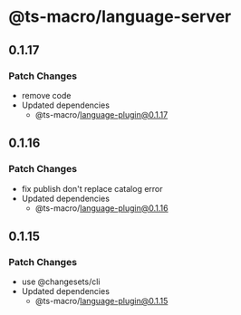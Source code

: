 # @ts-macro/language-server

## 0.1.17
### Patch Changes

- remove code
- Updated dependencies
  - @ts-macro/language-plugin@0.1.17

## 0.1.16
### Patch Changes

- fix publish don't replace catalog error
- Updated dependencies
  - @ts-macro/language-plugin@0.1.16

## 0.1.15
### Patch Changes

- use @changesets/cli
- Updated dependencies
  - @ts-macro/language-plugin@0.1.15
